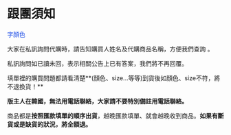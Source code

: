 <link rel="stylesheet" href="lightup.css">

# 跟團須知

<font color="#1b4be6">字顏色</font>

大家在私訊詢問代購時，請告知購買人姓名及代購商品名稱，方便我們查詢 。

私訊詢問如已讀未回，表示相關公告上已有答案，我們將不再回覆。

填單裡的購買問題都請看清楚**\(顏色、size...等等\)到貨後如顏色、size不符，將不退換貨！**

**版主人在韓國，無法用電話聯絡，大家請不要特別備註用電話聯絡。**

商品都是**按照匯款填單的順序出貨**，越晚匯款填單、就會越晚收到商品。**如果有斷貨或是缺貨的狀況，將全額退。**

